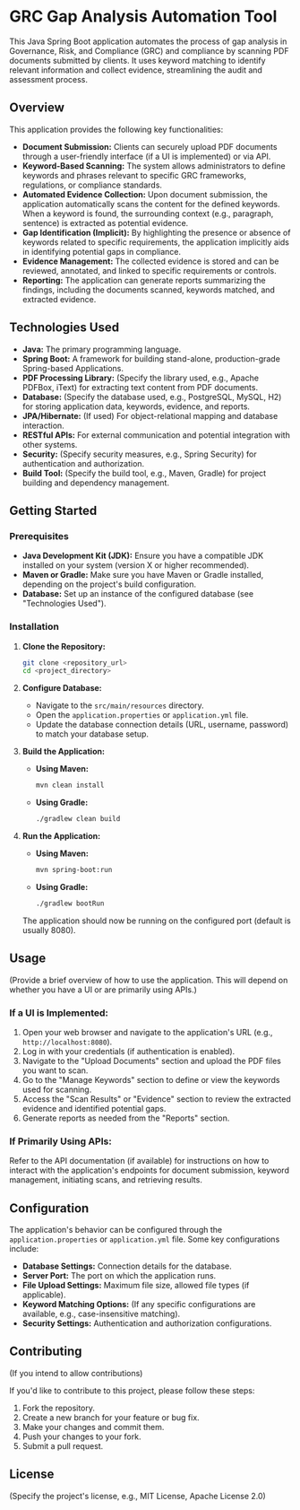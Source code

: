 # GRC Gap Analysis Automation Tool

This Java Spring Boot application automates the process of gap analysis in Governance, Risk, and Compliance (GRC) and compliance by scanning PDF documents submitted by clients. It uses keyword matching to identify relevant information and collect evidence, streamlining the audit and assessment process.

## Overview

This application provides the following key functionalities:

* **Document Submission:** Clients can securely upload PDF documents through a user-friendly interface (if a UI is implemented) or via API.
* **Keyword-Based Scanning:** The system allows administrators to define keywords and phrases relevant to specific GRC frameworks, regulations, or compliance standards.
* **Automated Evidence Collection:** Upon document submission, the application automatically scans the content for the defined keywords. When a keyword is found, the surrounding context (e.g., paragraph, sentence) is extracted as potential evidence.
* **Gap Identification (Implicit):** By highlighting the presence or absence of keywords related to specific requirements, the application implicitly aids in identifying potential gaps in compliance.
* **Evidence Management:** The collected evidence is stored and can be reviewed, annotated, and linked to specific requirements or controls.
* **Reporting:** The application can generate reports summarizing the findings, including the documents scanned, keywords matched, and extracted evidence.

## Technologies Used

* **Java:** The primary programming language.
* **Spring Boot:** A framework for building stand-alone, production-grade Spring-based Applications.
* **PDF Processing Library:** (Specify the library used, e.g., Apache PDFBox, iText) for extracting text content from PDF documents.
* **Database:** (Specify the database used, e.g., PostgreSQL, MySQL, H2) for storing application data, keywords, evidence, and reports.
* **JPA/Hibernate:** (If used) For object-relational mapping and database interaction.
* **RESTful APIs:** For external communication and potential integration with other systems.
* **Security:** (Specify security measures, e.g., Spring Security) for authentication and authorization.
* **Build Tool:** (Specify the build tool, e.g., Maven, Gradle) for project building and dependency management.

## Getting Started

### Prerequisites

* **Java Development Kit (JDK):** Ensure you have a compatible JDK installed on your system (version X or higher recommended).
* **Maven or Gradle:** Make sure you have Maven or Gradle installed, depending on the project's build configuration.
* **Database:** Set up an instance of the configured database (see "Technologies Used").

### Installation

1.  **Clone the Repository:**
    ```bash
    git clone <repository_url>
    cd <project_directory>
    ```

2.  **Configure Database:**
    * Navigate to the `src/main/resources` directory.
    * Open the `application.properties` or `application.yml` file.
    * Update the database connection details (URL, username, password) to match your database setup.

3.  **Build the Application:**
    * **Using Maven:**
        ```bash
        mvn clean install
        ```
    * **Using Gradle:**
        ```bash
        ./gradlew clean build
        ```

4.  **Run the Application:**
    * **Using Maven:**
        ```bash
        mvn spring-boot:run
        ```
    * **Using Gradle:**
        ```bash
        ./gradlew bootRun
        ```

    The application should now be running on the configured port (default is usually 8080).

## Usage

(Provide a brief overview of how to use the application. This will depend on whether you have a UI or are primarily using APIs.)

### If a UI is Implemented:

1.  Open your web browser and navigate to the application's URL (e.g., `http://localhost:8080`).
2.  Log in with your credentials (if authentication is enabled).
3.  Navigate to the "Upload Documents" section and upload the PDF files you want to scan.
4.  Go to the "Manage Keywords" section to define or view the keywords used for scanning.
5.  Access the "Scan Results" or "Evidence" section to review the extracted evidence and identified potential gaps.
6.  Generate reports as needed from the "Reports" section.

### If Primarily Using APIs:

Refer to the API documentation (if available) for instructions on how to interact with the application's endpoints for document submission, keyword management, initiating scans, and retrieving results.

## Configuration

The application's behavior can be configured through the `application.properties` or `application.yml` file. Some key configurations include:

* **Database Settings:** Connection details for the database.
* **Server Port:** The port on which the application runs.
* **File Upload Settings:** Maximum file size, allowed file types (if applicable).
* **Keyword Matching Options:** (If any specific configurations are available, e.g., case-insensitive matching).
* **Security Settings:** Authentication and authorization configurations.

## Contributing

(If you intend to allow contributions)

If you'd like to contribute to this project, please follow these steps:

1.  Fork the repository.
2.  Create a new branch for your feature or bug fix.
3.  Make your changes and commit them.
4.  Push your changes to your fork.
5.  Submit a pull request.

## License

(Specify the project's license, e.g., MIT License, Apache License 2.0)
